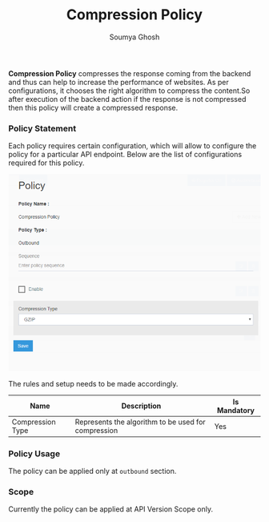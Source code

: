 ﻿---
title: "Compression Policy"
toc: true
tag: developers
category: "API-Management"
author: "Soumya Ghosh"
menus: 
    policies:
        icon: fa fa-cogs
        title: "Apply Compression Policy" 
---
**Compression Policy** compresses the response coming from the backend and thus can help to increase the performance of websites.
As per configurations, it chooses the right algorithm to compress the content.So after execution of the backend action if the response 
is not compressed then this policy will create a compressed response.

### Policy Statement

Each policy requires certain configuration, which will allow to configure the policy for a particular API endpoint. 
Below are the list of configurations required for this policy.

![Compression Policy](../media/CompressionPolicy.PNG)

The rules and setup needs to be made accordingly. 

|Name|Description|Is Mandatory
|-----------|--------------------|----------
|Compression Type|Represents the algorithm to be used for compression|Yes|

### Policy Usage

The policy can be applied only at `outbound` section.

### Scope

Currently the policy can be applied at API Version Scope only.
